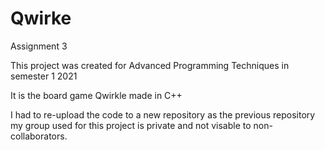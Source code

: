 # Qwirke

Assignment 3

This project was created for Advanced Programming Techniques in semester 1 2021

It is the board game Qwirkle made in C++

I had to re-upload the code to a new repository as the previous repository my group used for this project is private and not visable to non-collaborators.
